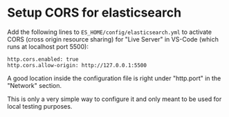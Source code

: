 # Setup CORS for elasticsearch

Add the following lines to `ES_HOME/config/elasticsearch.yml` to activate
CORS (cross origin resource sharing) for "Live Server" in VS-Code (which runs at localhost port 5500):

```
http.cors.enabled: true
http.cors.allow-origin: http://127.0.0.1:5500
```

A good location inside the configuration file is right under "http.port" in the "Network" section.

This is only a very simple way to configure it and only
meant to be used for local testing purposes.